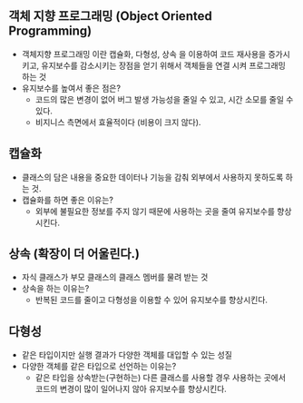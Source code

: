 ## 객체 지향 프로그래밍 (Object Oriented Programming)

- 객체지향 프로그래밍 이란 캡슐화, 다형성, 상속 을 이용하여 코드 재사용을 증가시키고, 유지보수를 감소시키는 장점을 얻기 위해서 객체들을 연결 시켜 프로그래밍 하는 것
- 유지보수를 높여서 좋은 점은?
    - 코드의 많은 변경이 없어 버그 발생 가능성을 줄일 수 있고, 시간 소모를 줄일 수 있다.
    - 비지니스 측면에서 효율적이다 (비용이 크지 않다).

## 캡슐화

- 클래스의 담은 내용을 중요한 데이터나 기능을 감춰 외부에서 사용하지 못하도록 하는 것.
- 캡슐화를 하면 좋은 이유는?
    - 외부에 불필요한 정보를 주지 않기 때문에 사용하는 곳을 줄여 유지보수를 향상시킨다.

## 상속 (확장이 더 어울린다.)

- 자식 클래스가 부모 클래스의 클래스 멤버를 물려 받는 것
- 상속을 하는 이유는?
    - 반복된 코드를 줄이고 다형성을 이용할 수 있어 유지보수를 향상시킨다.


## 다형성

- 같은 타입이지만 실행 결과가 다양한 객체를 대입할 수 있는 성질
- 다양한 객체를 같은 타입으로 선언하는 이유는?
    - 같은 타입을 상속받는(구현하는) 다른 클래스를 사용할 경우 사용하는 곳에서 코드의 변경이 많이 일어나지 않아 유지보수를 향상시킨다.
